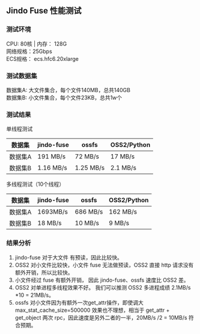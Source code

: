 ## Jindo Fuse 性能测试

### 测试环境

CPU: 80核 | 内存： 128G  
网络规格：25Gbps  
ECS规格： ecs.hfc6.20xlarge  


### 测试数据集

数据集A: 大文件集合，每个文件140MB，总共140GB  
数据集B: 小文件集合，每个文件23KB，总共1w个



### 测试结果

单线程测试

| 数据集 | jindo-fuse | ossfs | OSS2/Python |
| --- | --- | --- | --- |
| 数据集A | 191 MB/s | 72 MB/s | 17 MB/s |
| 数据集B  | 1.16 MB/s | 1.25 MB/s | 2.1 MB/s |

多线程测试（10个线程）

| 数据集 | jindo-fuse | ossfs | OSS2/Python |
| --- | --- | --- | --- |
| 数据集A | 1693MB/s | 686 MB/s | 162 MB/s |
| 数据集B | 18 MB/s | 10 MB/s | 9 MB/s |

### 结果分析

1. jindo-fuse 对于大文件 有预读，因此比较快。
2. OSS2 对小文件比较快，小文件 fuse 无法做预读，OSS2 直接 http 请求没有额外开销，所以比较快。
3. 小文件经过 fuse 有额外开销， 因此 jindo-fuse、ossfs 速度比 OSS2 差。
4. OSS2 对单进程多线程效果不好。 我们可以推测 OSS2 多进程成绩 2.1MB/s *10 = 21MB/s。
5. ossfs 对小文件因为有额外一次get_attr操作，即使调大 max_stat_cache_size=500000 效果也不理想，相当于 get_attr + get_object 两次 rpc，因此速度是另外二者的一半，20MB/s /2 = 10MB/s 符合预期。